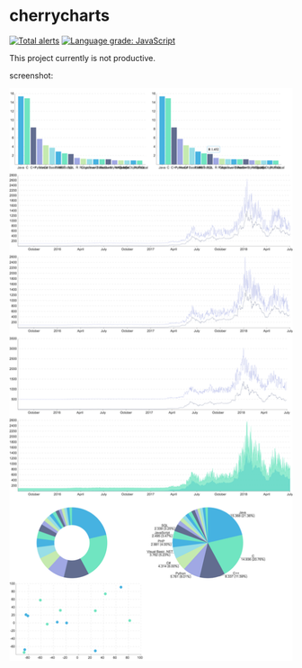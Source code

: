 # cherrycharts
[![Total alerts](https://img.shields.io/lgtm/alerts/g/cherrycharts/cherrycharts.svg?logo=lgtm&logoWidth=18)](https://lgtm.com/projects/g/cherrycharts/cherrycharts/alerts/) 
[![Language grade: JavaScript](https://img.shields.io/lgtm/grade/javascript/g/cherrycharts/cherrycharts.svg?logo=lgtm&logoWidth=18)](https://lgtm.com/projects/g/cherrycharts/cherrycharts/context:javascript)  

This project currently is not productive. 

screenshot: 

![preview](preview.jpg)

